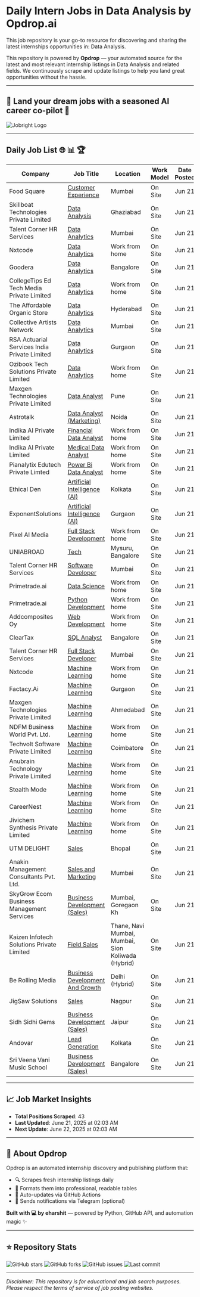 # Daily Intern Jobs in Data Analysis by Opdrop.ai

This job repository is your go-to resource for discovering and sharing the latest internships opportunities in: Data Analysis.

This repository is powered by **Opdrop** — your automated source for the latest and most relevant internship listings in Data Analysis and related fields. We continuously scrape and update listings to help you land great opportunities without the hassle.

---

## 🎯 Land your dream jobs with a seasoned AI career co-pilot 🎯

![Jobright Logo](https://raw.githubusercontent.com/eharshit/opdrop/main/static/jobright-logo.png)

---

## Daily Job List 🌐 📊 🏆

| Company | Job Title | Location | Work Model | Date Posted |
|---------|-----------|----------|------------|-------------|
| Food Square | [Customer Experience](https://internshala.com/internship/detail/customer-experience-internship-in-mumbai-at-food-square1749283379) | Mumbai | On Site | Jun 21 |
| Skillboat Technologies Private Limited | [Data Analysis](https://internshala.com/internship/detail/data-analytics-internship-in-ghaziabad-at-skillboat-technologies-private-limited1749460799) | Ghaziabad | On Site | Jun 21 |
| Talent Corner HR Services | [Data Analytics](https://internshala.com/internship/detail/data-analytics-internship-in-mumbai-at-talent-corner-hr-services1750404689) | Mumbai | On Site | Jun 21 |
| Nxtcode | [Data Analytics](https://internshala.com/internship/detail/work-from-home-part-time-data-analytics-internship-at-nxtcode1750388955) | Work from home | On Site | Jun 21 |
| Goodera | [Data Analytics](https://internshala.com/internship/detail/data-analytics-internship-in-bangalore-at-goodera1750317932) | Bangalore | On Site | Jun 21 |
| CollegeTips Ed Tech Media Private Limited | [Data Analytics](https://internshala.com/internship/detail/work-from-home-part-time-data-analytics-internship-at-collegetips-ed-tech-media-private-limited1750244470) | Work from home | On Site | Jun 21 |
| The Affordable Organic Store | [Data Analytics](https://internshala.com/internship/detail/data-analytics-internship-in-hyderabad-at-the-affordable-organic-store1750237112) | Hyderabad | On Site | Jun 21 |
| Collective Artists Network | [Data Analytics](https://internshala.com/internship/detail/data-analytics-internship-in-mumbai-at-collective-artists-network1750233415) | Mumbai | On Site | Jun 21 |
| RSA Actuarial Services India Private Limited | [Data Analytics](https://internshala.com/internship/detail/data-analytics-internship-in-gurgaon-at-rsa-actuarial-services-india-private-limited1750220358) | Gurgaon | On Site | Jun 21 |
| Ozibook Tech Solutions Private Limited | [Data Analytics](https://internshala.com/internship/detail/work-from-home-part-time-data-analytics-internship-at-ozibook-tech-solutions-private-limited1750066266) | Work from home | On Site | Jun 21 |
| Maxgen Technologies Private Limited | [Data Analyst](https://internshala.com/internship/detail/data-analyst-internship-in-pune-at-maxgen-technologies-private-limited1750042685) | Pune | On Site | Jun 21 |
| Astrotalk | [Data Analyst (Marketing)](https://internshala.com/internship/detail/data-analyst-marketing-internship-in-noida-at-astrotalk1748923511) | Noida | On Site | Jun 21 |
| Indika AI Private Limited | [Financial Data Analyst](https://internshala.com/internship/detail/work-from-home-financial-data-analyst-internship-at-indika-ai-private-limited1748592697) | Work from home | On Site | Jun 21 |
| Indika AI Private Limited | [Medical Data Analyst](https://internshala.com/internship/detail/work-from-home-part-time-medical-data-analyst-internship-at-indika-ai-private-limited1748408351) | Work from home | On Site | Jun 21 |
| Pianalytix Edutech Private Limted | [Power Bi Data Analyst](https://internshala.com/internship/detail/work-from-home-power-bi-data-analyst-internship-at-pianalytix-edutech-private-limted1750079007) | Work from home | On Site | Jun 21 |
| Ethical Den | [Artificial Intelligence (AI)](https://internshala.com/internship/detail/artificial-intelligence-ai-internship-in-kolkata-at-ethical-den1750417335) | Kolkata | On Site | Jun 21 |
| ExponentSolutions | [Artificial Intelligence (AI)](https://internshala.com/internship/detail/artificial-intelligence-ai-internship-in-gurgaon-at-exponentsolutions1750408527) | Gurgaon | On Site | Jun 21 |
| Pixel AI Media | [Full Stack Development](https://internshala.com/internship/detail/work-from-home-part-time-full-stack-development-internship-at-pixel-ai-media1750417126) | Work from home | On Site | Jun 21 |
| UNIABROAD | [Tech](https://internshala.com/internship/detail/tech-internship-in-multiple-locations-at-uniabroad1750415184) | Mysuru, Bangalore | On Site | Jun 21 |
| Talent Corner HR Services | [Software Developer](https://internshala.com/internship/detail/software-developer-internship-in-mumbai-at-talent-corner-hr-services1750411971) | Mumbai | On Site | Jun 21 |
| Primetrade.ai | [Data Science](https://internshala.com/internship/detail/work-from-home-data-science-internship-at-primetradeai1750411499) | Work from home | On Site | Jun 21 |
| Primetrade.ai | [Python Development](https://internshala.com/internship/detail/work-from-home-python-development-internship-at-primetradeai1750411388) | Work from home | On Site | Jun 21 |
| Addcomposites Oy | [Web Development](https://internshala.com/internship/detail/work-from-home-web-development-internship-at-addcomposites-oy1750406342) | Work from home | On Site | Jun 21 |
| ClearTax | [SQL Analyst](https://internshala.com/internship/detail/sql-analyst-internship-in-bangalore-at-cleartax1750406274) | Bangalore | On Site | Jun 21 |
| Talent Corner HR Services | [Full Stack Developer](https://internshala.com/internship/detail/full-stack-developer-internship-in-mumbai-at-talent-corner-hr-services1750405474) | Mumbai | On Site | Jun 21 |
| Nxtcode | [Machine Learning](https://internshala.com/internship/detail/work-from-home-machine-learning-internship-at-nxtcode1750388921) | Work from home | On Site | Jun 21 |
| Factacy.Ai | [Machine Learning](https://internshala.com/internship/detail/machine-learning-internship-in-gurgaon-at-factacyai1750331638) | Gurgaon | On Site | Jun 21 |
| Maxgen Technologies Private Limited | [Machine Learning](https://internshala.com/internship/detail/machine-learning-internship-in-ahmedabad-at-maxgen-technologies-private-limited1749919406) | Ahmedabad | On Site | Jun 21 |
| NDFM Business World Pvt. Ltd. | [Machine Learning](https://internshala.com/internship/detail/work-from-home-machine-learning-internship-at-ndfm-business-world-pvt-ltd1749808940) | Work from home | On Site | Jun 21 |
| Techvolt Software Private Limited | [Machine Learning](https://internshala.com/internship/detail/part-time-machine-learning-internship-in-coimbatore-at-techvolt-software-private-limited1749704170) | Coimbatore | On Site | Jun 21 |
| Anubrain Technology Private Limited | [Machine Learning](https://internshala.com/internship/detail/work-from-home-machine-learning-internship-at-anubrain-technology-private-limited1749559980) | Work from home | On Site | Jun 21 |
| Stealth Mode | [Machine Learning](https://internshala.com/internship/detail/work-from-home-machine-learning-internship-at-stealth-mode1749533239) | Work from home | On Site | Jun 21 |
| CareerNest | [Machine Learning](https://internshala.com/internship/detail/work-from-home-part-time-machine-learning-internship-at-careernest1749270174) | Work from home | On Site | Jun 21 |
| Jivichem Synthesis Private Limited | [Machine Learning](https://internshala.com/internship/detail/work-from-home-part-time-machine-learning-internship-at-jivichem-synthesis-private-limited1749213578) | Work from home | On Site | Jun 21 |
| UTM DELIGHT | [Sales](https://internshala.com/internship/detail/sales-internship-in-bhopal-at-utm-delight1749037411) | Bhopal | On Site | Jun 21 |
| Anakin Management Consultants Pvt. Ltd. | [Sales and Marketing](https://internshala.com/internship/detail/sales-and-marketing-internship-in-mumbai-at-anakin-management-consultants-pvt-ltd1750159641) | Mumbai | On Site | Jun 21 |
| SkyGrow Ecom Business Management Services | [Business Development (Sales)](https://internshala.com/internship/detail/business-development-sales-internship-in-mumbai-at-skygrow-ecom-business-management-services1749124790) | Mumbai, Goregaon Kh | On Site | Jun 21 |
| Kaizen Infotech Solutions Private Limited | [Field Sales](https://internshala.com/internship/detail/field-sales-internship-in-multiple-locations-at-kaizen-infotech-solutions-private-limited1746101279) | Thane, Navi Mumbai, Mumbai, Sion Koliwada                                (Hybrid) | On Site | Jun 21 |
| Be Rolling Media | [Business Development And Growth](https://internshala.com/internship/detail/business-development-and-growth-internship-in-delhi-at-be-rolling-media1748938216) | Delhi                                (Hybrid) | On Site | Jun 21 |
| JigSaw Solutions | [Sales](https://internshala.com/internship/detail/sales-internship-in-nagpur-at-jigsaw-solutions1748701131) | Nagpur | On Site | Jun 21 |
| Sidh Sidhi Gems | [Business Development (Sales)](https://internshala.com/internship/detail/business-development-sales-internship-in-jaipur-at-sidh-sidhi-gems1748684401) | Jaipur | On Site | Jun 21 |
| Andovar | [Lead Generation](https://internshala.com/internship/detail/email-marketing-internship-in-kolkata-at-andovar1749130692) | Kolkata | On Site | Jun 21 |
| Sri Veena Vani Music School | [Business Development (Sales)](https://internshala.com/internship/detail/business-development-sales-internship-in-bangalore-at-sri-veena-vani-music-school1748601039) | Bangalore | On Site | Jun 21 |


---

## 📈 Job Market Insights

- **Total Positions Scraped**: 43
- **Last Updated**: June 21, 2025 at 02:03 AM
- **Next Update**: June 22, 2025 at 02:03 AM

---

## 🚀 About Opdrop

Opdrop is an automated internship discovery and publishing platform that:
- 🔍 Scrapes fresh internship listings daily
- 📝 Formats them into professional, readable tables  
- 🔄 Auto-updates via GitHub Actions
- 📱 Sends notifications via Telegram (optional)

**Built with 💻 by eharshit** — powered by Python, GitHub API, and automation magic ✨

---

## ⭐ Repository Stats

![GitHub stars](https://img.shields.io/github/stars/eharshit/opdrop?style=social)
![GitHub forks](https://img.shields.io/github/forks/eharshit/opdrop?style=social)
![GitHub issues](https://img.shields.io/github/issues/eharshit/opdrop)
![Last commit](https://img.shields.io/github/last-commit/eharshit/opdrop)

---

*Disclaimer: This repository is for educational and job search purposes. Please respect the terms of service of job posting websites.*

